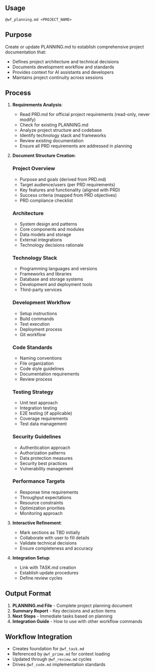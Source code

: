 ##                                                                                      Usage
`@wf_planning.md <PROJECT_NAME>`

##                                                                                      Purpose
Create or update PLANNING.md to establish comprehensive project documentation that:
- Defines project architecture and technical decisions
- Documents development workflow and standards
- Provides context for AI assistants and developers
- Maintains project continuity across sessions

##                                                                                      Process
1. **Requirements Analysis**:
   - Read PRD.md for official project requirements (read-only, never modify)
   - Check for existing PLANNING.md
   - Analyze project structure and codebase
   - Identify technology stack and frameworks
   - Review existing documentation
   - Ensure all PRD requirements are addressed in planning

2. **Document Structure Creation**:
   ### Project Overview
   - Purpose and goals (derived from PRD.md)
   - Target audience/users (per PRD requirements)
   - Key features and functionality (aligned with PRD)
   - Success criteria (mapped from PRD objectives)
   - PRD compliance checklist

   ### Architecture
   - System design and patterns
   - Core components and modules
   - Data models and storage
   - External integrations
   - Technology decisions rationale

   ### Technology Stack
   - Programming languages and versions
   - Frameworks and libraries
   - Database and storage systems
   - Development and deployment tools
   - Third-party services

   ### Development Workflow
   - Setup instructions
   - Build commands
   - Test execution
   - Deployment process
   - Git workflow

   ### Code Standards
   - Naming conventions
   - File organization
   - Code style guidelines
   - Documentation requirements
   - Review process

   ### Testing Strategy
   - Unit test approach
   - Integration testing
   - E2E testing (if applicable)
   - Coverage requirements
   - Test data management

   ### Security Guidelines
   - Authentication approach
   - Authorization patterns
   - Data protection measures
   - Security best practices
   - Vulnerability management

   ### Performance Targets
   - Response time requirements
   - Throughput expectations
   - Resource constraints
   - Optimization priorities
   - Monitoring approach

3. **Interactive Refinement**:
   - Mark sections as TBD initially
   - Collaborate with user to fill details
   - Validate technical decisions
   - Ensure completeness and accuracy

4. **Integration Setup**:
   - Link with TASK.md creation
   - Establish update procedures
   - Define review cycles

##                                                                                      Output Format
1. **PLANNING.md File** - Complete project planning document
2. **Summary Report** - Key decisions and action items
3. **Next Steps** - Immediate tasks based on planning
4. **Integration Guide** - How to use with other workflow commands

##                                                                                      Workflow Integration
- Creates foundation for `@wf_task.md`
- Referenced by `@wf_prime.md` for context loading
- Updated through `@wf_review.md` cycles
- Drives `@wf_code.md` implementation standards